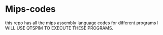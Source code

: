 # Mips-codes
this repo has all the mips assembly language codes for different programs
I WILL USE QTSPIM TO EXECUTE THESE PROGRAMS.